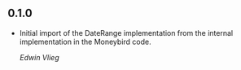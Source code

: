 ## 0.1.0

*   Initial import of the DateRange implementation from the internal implementation in the Moneybird code.

    *Edwin Vlieg*
